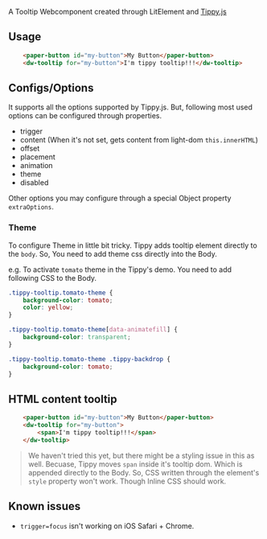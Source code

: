 A Tooltip Webcomponent created through LitElement and [Tippy.js](https://atomiks.github.io/tippyjs)

## Usage
```html
	<paper-button id="my-button">My Button</paper-button>
	<dw-tooltip for="my-button">I'm tippy tooltip!!!</dw-tooltip>
```

## Configs/Options
It supports all the options supported by Tippy.js. But, following most used options can be configured through properties.
- trigger
- content (When it's not set, gets content from light-dom `this.innerHTML`)
- offset
- placement
- animation
- theme
- disabled

Other options you may configure through a special Object property `extraOptions`.

### Theme
To configure Theme in little bit tricky. Tippy adds tooltip element directly to the `body`. 
So, You need to add theme css directly into the Body.

e.g. To activate `tomato` theme in the Tippy's demo. You need to add following CSS to the Body.
```css
.tippy-tooltip.tomato-theme {
	background-color: tomato;
	color: yellow;
}

.tippy-tooltip.tomato-theme[data-animatefill] {
	background-color: transparent;
}

.tippy-tooltip.tomato-theme .tippy-backdrop {
	background-color: tomato;
}
```

## HTML content tooltip
```html
	<paper-button id="my-button">My Button</paper-button>
	<dw-tooltip for="my-button">
		<span>I'm tippy tooltip!!!</span>
	</dw-tooltip>
```

> We haven't tried this yet, but there might be a styling issue in this as well. 
> Becuase, Tippy moves `span` inside it's tooltip dom. Which is appended directly to the Body. 
> So, CSS written through the element's `style` property won't work. Though Inline CSS should work.


## Known issues
- `trigger=focus` isn't working on iOS Safari + Chrome. 
